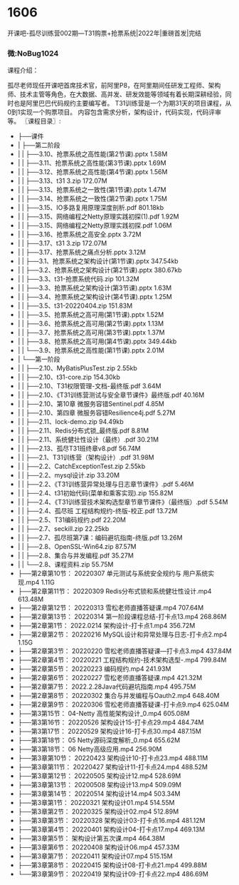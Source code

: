 # 1606
开课吧-孤尽训练营002期—T31购票+抢票系统|2022年|重磅首发|完结
### 微:NoBug1024 


课程介绍：

孤尽老师现任开课吧首席技术官，前阿里P8，在阿里期间任研发工程师、架构师、技术主管等角色，在大数据、高并发、研发效能等领域有着长期深耕经验，同时也是阿里巴巴代码规约主要编写者。
T31训练营是一个为期31天的项目课程，从0到1实现一个购票项目。
内容包含需求分析，架构设计，代码实现，代码评审等。
〖课程目录〗:

- ├──课件  
- |   ├──第二阶段  
- |   |   ├──3.10、抢票系统之高性能(第2节课).pptx  1.58M
- |   |   ├──3.11、抢票系统之高性能(第3节课).pptx  1.69M
- |   |   ├──3.12、抢票系统之高性能(第4节课).pptx  1.56M
- |   |   ├──3.13、t31 3.zip  172.07M
- |   |   ├──3.13、抢票系统之一致性(第1节课).pptx  1.47M
- |   |   ├──3.14、抢票系统之一致性(第2节课).pptx  1.75M
- |   |   ├──3.15、IO多路复用原理深度剖析.pdf  801.18kb
- |   |   ├──3.15、网络编程之Netty原理实践初探(1).pdf  1.92M
- |   |   ├──3.15、网络编程之Netty原理实践初探.pdf  1.06M
- |   |   ├──3.16、抢票系统之高安全.pptx  3.72M
- |   |   ├──3.17、t31 3.zip  172.07M
- |   |   ├──3.17、抢票系统之痛点分析.pptx  3.12M
- |   |   ├──3.1、抢票系统之架构设计(第1节课).pptx  347.54kb
- |   |   ├──3.2、抢票系统之架构设计(第2节课).pptx  380.67kb
- |   |   ├──3.3、t31-抢票系统代码.zip  101.32M
- |   |   ├──3.3、抢票系统之架构设计(第3节课).pptx  1.63M
- |   |   ├──3.4、抢票系统之架构设计(第4节课).pptx  1.25M
- |   |   ├──3.5、t31-20220404.zip  151.83M
- |   |   ├──3.5、抢票系统之高可用(第1节课).pptx  1.52M
- |   |   ├──3.6、抢票系统之高可用(第2节课).pptx  1.13M
- |   |   ├──3.7、抢票系统之高可用(第3节课).pptx  1.37M
- |   |   ├──3.8、抢票系统之高可用(第4节课).pptx  349.44kb
- |   |   └──3.9、抢票系统之高性能(第1节课).pptx  2.01M
- |   └──第一阶段  
- |   |   ├──2.10、MyBatisPlusTest.zip  2.55kb
- |   |   ├──2.10、t31-core.zip  154.30kb
- |   |   ├──2.10、T31权限管理-文档-最终版.pdf  3.64M
- |   |   ├──2.10、《T31训练营测试与安全章节课件》最终版.pdf  40.16M
- |   |   ├──2.10、第10章 微服务容错Sentinel.pdf  4.85M
- |   |   ├──2.10、第四章 微服务容错Resilience4j.pdf  5.27M
- |   |   ├──2.11、lock-demo.zip  94.49kb
- |   |   ├──2.11、Redis分布式锁_最终版.pdf  8.81M
- |   |   ├──2.11、系统健壮性设计（最终）.pdf  30.21M
- |   |   ├──2.13、孤尽T31班终章v8.pdf  56.74M
- |   |   ├──2.1、T31训练营（架构设计）.pdf  31.98M
- |   |   ├──2.2、CatchExceptionTest.zip  2.55kb
- |   |   ├──2.2、mysql设计.zip  33.20M
- |   |   ├──2.2、《T31训练营异常处理与日志章节课件》.pdf  5.46M
- |   |   ├──2.4、t31初始代码(菜单和乘客实现).zip  155.82M
- |   |   ├──2.4、《T31训练营技术架构选型章节章节课件》（最终版）.pdf  5.54M
- |   |   ├──2.4、孤尽班 工程结构规约-终版-校正.pdf  13.72M
- |   |   ├──2.5、T31编码规约.pdf  22.20M
- |   |   ├──2.7、seckill.zip  22.25kb
- |   |   ├──2.7、孤尽班第7课：编码避坑指南-终版.pdf  13.26M
- |   |   ├──2.8、OpenSSL-Win64.zip  87.57M
- |   |   ├──2.8、集合与并发编程.pdf  35.27M
- |   |   └──2.8、课程资料.zip  55.75M
- ├──第2章第10节： 20220307 单元测试与系统安全规约与 用户系统实现.mp4  1.11G
- ├──第2章第11节： 20220309 Redis分布式锁和系统健壮性设计.mp4  613.48M
- ├──第2章第12节： 20220313 雪松老师直播答疑课.mp4  707.64M
- ├──第2章第13节： 20220314 第一阶段课程总结-打卡点13.mp4  268.86M
- ├──第2章第1节： 2022.0214 架构设计-打卡点1.mp4  356.72M
- ├──第2章第2节： 20220216 MySQL设计和异常处理与日志-打卡点2.mp4  1.15G
- ├──第2章第3节： 20220220 雪松老师直播答疑课—打卡点3.mp4  437.84M
- ├──第2章第4节： 20220221 工程结构规约-技术架构选型-.mp4  799.84M
- ├──第2章第5节： 20220223 编码规约.mp4  241.93M
- ├──第2章第6节： 20220227 雪松老师直播答疑课.mp4  421.32M
- ├──第2章第7节： 2022.2.28Java代码避坑指南.mp4  495.75M
- ├──第2章第8节： 20220302 集合与并发编程与Oauth2.mp4  648.40M
- ├──第2章第9节： 20220306 雪松老师直播答疑课-打卡点9.mp4  625.04M
- ├──第3第15节： 04-Netty 高性能架构设计_0.mp4  605.08M
- ├──第3第16节： 20220526 架构设计15-打卡点29.mp4  484.74M
- ├──第3第17节： 20220529 架构设计16-打卡点30.mp4  487.15M
- ├──第3第18节： 05 Netty源码深度解析_0.mp4  655.62M
- ├──第3第18节： 06 Netty高级应用.mp4  256.90M
- ├──第3章第10节： 20220423 架构设计10-打卡点23.mp4  488.11M
- ├──第3章第11节： 20220427 架构设计11-打卡点24.mp4  488.52M
- ├──第3章第12节： 20220505 架构设计12.mp4  528.69M
- ├──第3章第13节： 20200508 架构设计13.mp4  509.09M
- ├──第3章第14节： 20220514 架构设计14.mp4  503.34M
- ├──第3章第1节： 20220321 架构设计01.mp4  514.55M
- ├──第3章第2节： 20220325 架构设计02.mp4  512.89M
- ├──第3章第3节： 20220328 架构设计03-打卡点16.mp4  481.12M
- ├──第3章第4节： 20220401 架构设计04-打卡点17.mp4  469.13M
- ├──第3章第5节： 架构设计第五次课.mp4  464.38M
- ├──第3章第6节： 20220408 架构设计06.mp4  457.33M
- ├──第3章第7节： 20220411 架构设计07.mp4  515.15M
- ├──第3章第8节： 20220415 架构设计08-打卡点21.mp4  499.88M
- └──第3章第9节： 20220419 架构设计09-打卡点22.mp4  486.69M
